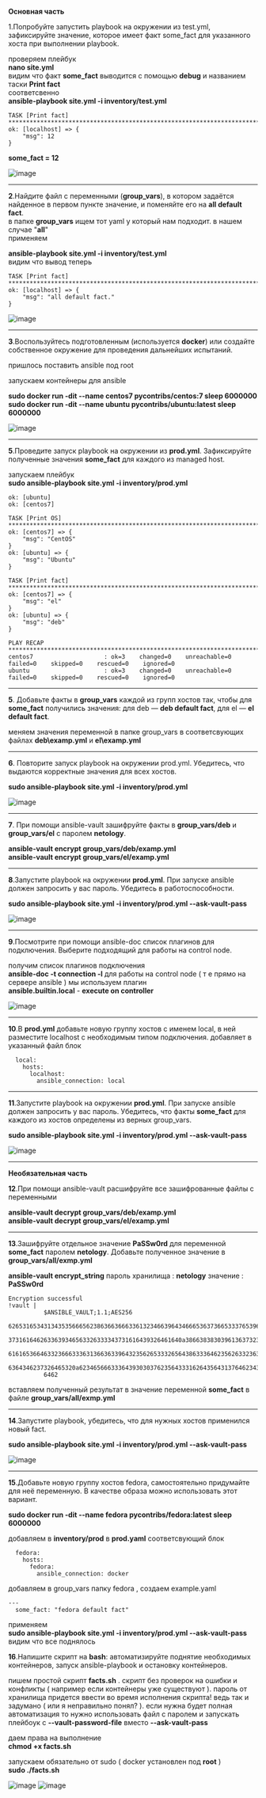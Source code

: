 
**Основная часть**

1.Попробуйте запустить playbook на окружении из test.yml, зафиксируйте значение, которое имеет факт some_fact для указанного хоста при выполнении playbook.
	
проверяем плейбук   
**nano site.yml**  
видим что факт **some_fact** выводится с помощью **debug** и названием таски **Print fact**  
соответсвенно   
**ansible-playbook site.yml -i inventory/test.yml**

	TASK [Print fact] **********************************************************************************************************************************************************************************************************
	ok: [localhost] => {
		"msg": 12
	}		


**some_fact = 12**	

![image](images/01_some_fact.png)

----------------------	
		
**2**.Найдите файл с переменными (**group_vars**), в котором задаётся найденное в первом пункте значение, и поменяйте его на **all default fact**.  
в папке **group_vars** ищем тот yaml у который нам подходит. в нашем случае "**all**"  
применяем 

**ansible-playbook site.yml -i inventory/test.yml**  
видим что вывод теперь   

	TASK [Print fact] 							**********************************************************************************************************************************************************************************************************
	ok: [localhost] => {
		"msg": "all default fact."
	}

![image](images/02_all_default_fact.png)

----------------------	
	
**3**.Воспользуйтесь подготовленным (используется **docker**) или создайте собственное окружение для проведения дальнейших испытаний.

пришлось поставить ansible под root

запускаем контейнеры для ansible

**sudo docker run -dit --name centos7 pycontribs/centos:7 sleep 6000000  
sudo docker run -dit --name ubuntu pycontribs/ubuntu:latest sleep 6000000**

![image](images/04_prode_some_fact.png)

----------------------	

**5**.Проведите запуск playbook на окружении из **prod.yml**. Зафиксируйте полученные значения **some_fact** для каждого из managed host.

запускаем плейбук  
**sudo ansible-playbook site.yml -i inventory/prod.yml**


	ok: [ubuntu]
	ok: [centos7]

	TASK [Print OS] ************************************************************************************************************************************************************************************************************
	ok: [centos7] => {
		"msg": "CentOS"
	}
	ok: [ubuntu] => {
		"msg": "Ubuntu"
	}

	TASK [Print fact] **********************************************************************************************************************************************************************************************************
	ok: [centos7] => {
		"msg": "el"
	}
	ok: [ubuntu] => {
		"msg": "deb"
	}

	PLAY RECAP *****************************************************************************************************************************************************************************************************************
	centos7                    : ok=3    changed=0    unreachable=0    failed=0    skipped=0    rescued=0    ignored=0   
	ubuntu                     : ok=3    changed=0    unreachable=0    failed=0    skipped=0    rescued=0    ignored=0   


----------------------	

**5**. Добавьте факты в **group_vars** каждой из групп хостов так, чтобы для **some_fact** получились значения: для deb — **deb default fact**, для el — **el default fact**.

меняем значения переменной в папке group_vars в соответсвующих файлах 	**deb\examp.yml** и **el\examp.yml**

----------------------	
	
**6**. Повторите запуск playbook на окружении prod.yml. Убедитесь, что выдаются корректные значения для всех хостов.

**sudo ansible-playbook site.yml -i inventory/prod.yml**

![image](images/06_prode_some_fact.png)

----------------------	

**7**. При помощи ansible-vault зашифруйте факты в **group_vars/deb** и **group_vars/el** с паролем **netology**.

**ansible-vault encrypt group_vars/deb/examp.yml   
ansible-vault encrypt group_vars/el/examp.yml** 


----------------------	

**8**.Запустите playbook на окружении **prod.yml**. При запуске ansible должен запросить у вас пароль. Убедитесь в работоспособности.

**sudo ansible-playbook site.yml -i inventory/prod.yml --ask-vault-pass**

![image](images/08_vault_pass.png)

----------------------	

**9**.Посмотрите при помощи ansible-doc список плагинов для подключения. Выберите подходящий для работы на control node.

получим список плагинов подключения  
**ansible-doc -t connection -l**
 для работы на control node ( т е прямо на сервере ansible ) мы используем плагин   
**ansible.builtin.local**   -       **execute on controller**   


![image](images/09_connection_plugins.png)

----------------------	 

**10**.В **prod.yml** добавьте новую группу хостов с именем local, в ней разместите localhost с необходимым типом подключения. 
добавляет в указанный файл блок 

	  local:
	    hosts:
	      localhost:
	        ansible_connection: local


----------------------	 
	
**11**.Запустите playbook на окружении **prod.yml**. При запуске ansible должен запросить у вас пароль. Убедитесь, что факты **some_fact** для каждого из хостов определены из верных group_vars.

**sudo ansible-playbook site.yml -i inventory/prod.yml --ask-vault-pass**

![image](images/11_prod.png)

----------------------

**Необязательная часть**

**12**.При помощи ansible-vault расшифруйте все зашифрованные файлы с переменными

**ansible-vault decrypt group_vars/deb/examp.yml   
ansible-vault decrypt group_vars/el/examp.yml**

----------------------

**13**.Зашифруйте отдельное значение **PaSSw0rd** для переменной **some_fact** паролем **netology**. Добавьте полученное значение в **group_vars/all/exmp.yml**

**ansible-vault encrypt_string**
пароль хранилища :
 **netology**
значение :
 **PaSSw0rd**

	Encryption successful
	!vault |
	          $ANSIBLE_VAULT;1.1;AES256
	          62653165343134353566656238636636663361323466396434666536373665333765396564383635
	          3731616462633639346563326333343731616439326461640a386638383039613637323738336331
	          61616536646332366633363136636339643235626533326564386333646235626332363530356366
	          6364346237326465320a623465666333643930303762356433316264356431376462343833613664
	          6462

вставляем полученный результат в значение переменной **some_fact** в файле **group_vars/all/exmp.yml**


----------------------

**14**.Запустите playbook, убедитесь, что для нужных хостов применился новый fact.

**sudo ansible-playbook site.yml -i inventory/prod.yml --ask-vault-pass**

![image](images/14_encr_string.png)

----------------------

**15**.Добавьте новую группу хостов fedora, самостоятельно придумайте для неё переменную. В качестве образа можно использовать этот вариант.

**sudo docker run -dit --name fedora pycontribs/fedora:latest sleep 6000000**

добавляем в **inventory/prod** в **prod.yaml** соответсвующий блок

	  fedora:
	    hosts:
	      fedora:
	        ansible_connection: docker

добавляем в group_vars папку fedora , создаем example.yaml

	---
	  some_fact: "fedora default fact"

применяем  
**sudo ansible-playbook site.yml -i inventory/prod.yml --ask-vault-pass**  
видим что все поднялось
 
 
**16**.Напишите скрипт на **bash**: автоматизируйте поднятие необходимых контейнеров, запуск ansible-playbook и остановку контейнеров.

пишем простой скрипт **facts.sh** . скрипт без проверок на ошибки  и конфликты ( например если контейнеры уже существуют ). пароль от хранилища придется ввести во время исполнения скрипта! ведь так и задумано ( или я неправильно понял? ).
если нужна будет полная автоматизация то нужно использовать файл с паролем и запускать плейбоук с **--vault-password-file** вместо **--ask-vault-pass**


даем права на выполнение   
**chmod +x facts.sh**

запускаем обязательно от sudo  ( docker установлен под **root** )  
**sudo ./facts.sh**


![image](images/16_script1.png)
![image](images/16_script2.png)


